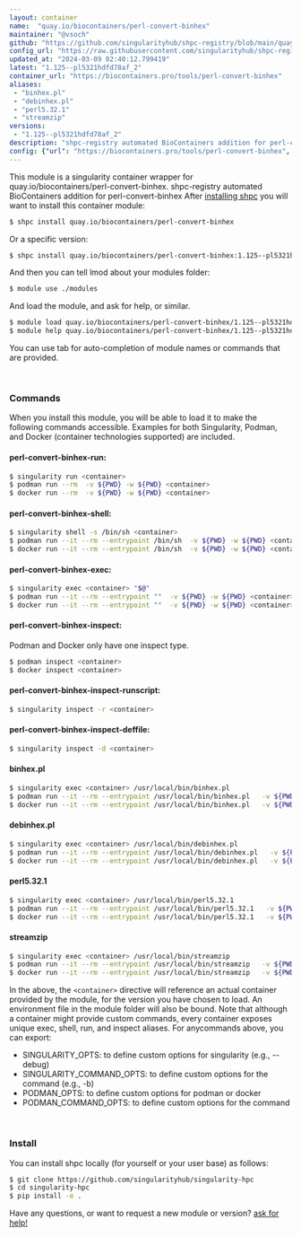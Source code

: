 ```yaml
---
layout: container
name:  "quay.io/biocontainers/perl-convert-binhex"
maintainer: "@vsoch"
github: "https://github.com/singularityhub/shpc-registry/blob/main/quay.io/biocontainers/perl-convert-binhex/container.yaml"
config_url: "https://raw.githubusercontent.com/singularityhub/shpc-registry/main/quay.io/biocontainers/perl-convert-binhex/container.yaml"
updated_at: "2024-03-09 02:40:12.799419"
latest: "1.125--pl5321hdfd78af_2"
container_url: "https://biocontainers.pro/tools/perl-convert-binhex"
aliases:
 - "binhex.pl"
 - "debinhex.pl"
 - "perl5.32.1"
 - "streamzip"
versions:
 - "1.125--pl5321hdfd78af_2"
description: "shpc-registry automated BioContainers addition for perl-convert-binhex"
config: {"url": "https://biocontainers.pro/tools/perl-convert-binhex", "maintainer": "@vsoch", "description": "shpc-registry automated BioContainers addition for perl-convert-binhex", "latest": {"1.125--pl5321hdfd78af_2": "sha256:5e2c1bfd9d7b73eb8213f0ffb69fa5d2e9e31ba47dd5da0213492ed536588163"}, "tags": {"1.125--pl5321hdfd78af_2": "sha256:5e2c1bfd9d7b73eb8213f0ffb69fa5d2e9e31ba47dd5da0213492ed536588163"}, "docker": "quay.io/biocontainers/perl-convert-binhex", "aliases": {"binhex.pl": "/usr/local/bin/binhex.pl", "debinhex.pl": "/usr/local/bin/debinhex.pl", "perl5.32.1": "/usr/local/bin/perl5.32.1", "streamzip": "/usr/local/bin/streamzip"}}
---
```


This module is a singularity container wrapper for quay.io/biocontainers/perl-convert-binhex.
shpc-registry automated BioContainers addition for perl-convert-binhex
After [installing shpc](#install) you will want to install this container module:


```bash
$ shpc install quay.io/biocontainers/perl-convert-binhex
```

Or a specific version:

```bash
$ shpc install quay.io/biocontainers/perl-convert-binhex:1.125--pl5321hdfd78af_2
```

And then you can tell lmod about your modules folder:

```bash
$ module use ./modules
```

And load the module, and ask for help, or similar.

```bash
$ module load quay.io/biocontainers/perl-convert-binhex/1.125--pl5321hdfd78af_2
$ module help quay.io/biocontainers/perl-convert-binhex/1.125--pl5321hdfd78af_2
```

You can use tab for auto-completion of module names or commands that are provided.

<br>

### Commands

When you install this module, you will be able to load it to make the following commands accessible.
Examples for both Singularity, Podman, and Docker (container technologies supported) are included.

#### perl-convert-binhex-run:

```bash
$ singularity run <container>
$ podman run --rm  -v ${PWD} -w ${PWD} <container>
$ docker run --rm  -v ${PWD} -w ${PWD} <container>
```

#### perl-convert-binhex-shell:

```bash
$ singularity shell -s /bin/sh <container>
$ podman run --it --rm --entrypoint /bin/sh  -v ${PWD} -w ${PWD} <container>
$ docker run --it --rm --entrypoint /bin/sh  -v ${PWD} -w ${PWD} <container>
```

#### perl-convert-binhex-exec:

```bash
$ singularity exec <container> "$@"
$ podman run --it --rm --entrypoint ""  -v ${PWD} -w ${PWD} <container> "$@"
$ docker run --it --rm --entrypoint ""  -v ${PWD} -w ${PWD} <container> "$@"
```

#### perl-convert-binhex-inspect:

Podman and Docker only have one inspect type.

```bash
$ podman inspect <container>
$ docker inspect <container>
```

#### perl-convert-binhex-inspect-runscript:

```bash
$ singularity inspect -r <container>
```

#### perl-convert-binhex-inspect-deffile:

```bash
$ singularity inspect -d <container>
```


#### binhex.pl

```bash
$ singularity exec <container> /usr/local/bin/binhex.pl
$ podman run --it --rm --entrypoint /usr/local/bin/binhex.pl   -v ${PWD} -w ${PWD} <container> -c " $@"
$ docker run --it --rm --entrypoint /usr/local/bin/binhex.pl   -v ${PWD} -w ${PWD} <container> -c " $@"
```


#### debinhex.pl

```bash
$ singularity exec <container> /usr/local/bin/debinhex.pl
$ podman run --it --rm --entrypoint /usr/local/bin/debinhex.pl   -v ${PWD} -w ${PWD} <container> -c " $@"
$ docker run --it --rm --entrypoint /usr/local/bin/debinhex.pl   -v ${PWD} -w ${PWD} <container> -c " $@"
```


#### perl5.32.1

```bash
$ singularity exec <container> /usr/local/bin/perl5.32.1
$ podman run --it --rm --entrypoint /usr/local/bin/perl5.32.1   -v ${PWD} -w ${PWD} <container> -c " $@"
$ docker run --it --rm --entrypoint /usr/local/bin/perl5.32.1   -v ${PWD} -w ${PWD} <container> -c " $@"
```


#### streamzip

```bash
$ singularity exec <container> /usr/local/bin/streamzip
$ podman run --it --rm --entrypoint /usr/local/bin/streamzip   -v ${PWD} -w ${PWD} <container> -c " $@"
$ docker run --it --rm --entrypoint /usr/local/bin/streamzip   -v ${PWD} -w ${PWD} <container> -c " $@"
```



In the above, the `<container>` directive will reference an actual container provided
by the module, for the version you have chosen to load. An environment file in the
module folder will also be bound. Note that although a container
might provide custom commands, every container exposes unique exec, shell, run, and
inspect aliases. For anycommands above, you can export:

 - SINGULARITY_OPTS: to define custom options for singularity (e.g., --debug)
 - SINGULARITY_COMMAND_OPTS: to define custom options for the command (e.g., -b)
 - PODMAN_OPTS: to define custom options for podman or docker
 - PODMAN_COMMAND_OPTS: to define custom options for the command

<br>

### Install

You can install shpc locally (for yourself or your user base) as follows:

```bash
$ git clone https://github.com/singularityhub/singularity-hpc
$ cd singularity-hpc
$ pip install -e .
```

Have any questions, or want to request a new module or version? [ask for help!](https://github.com/singularityhub/singularity-hpc/issues)
